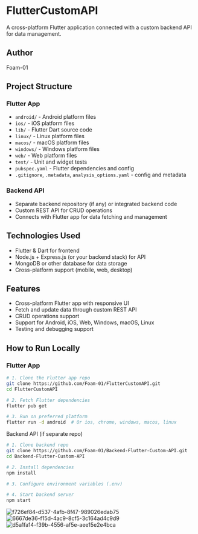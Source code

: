 # FlutterCustomAPI

A cross-platform Flutter application connected with a custom backend API for data management.

## Author

Foam-01


## Project Structure

### Flutter App

- `android/` - Android platform files  
- `ios/` - iOS platform files  
- `lib/` - Flutter Dart source code  
- `linux/` - Linux platform files  
- `macos/` - macOS platform files  
- `windows/` - Windows platform files  
- `web/` - Web platform files  
- `test/` - Unit and widget tests  
- `pubspec.yaml` - Flutter dependencies and config  
- `.gitignore`, `.metadata`, `analysis_options.yaml` - config and metadata  

### Backend API

- Separate backend repository (if any) or integrated backend code  
- Custom REST API for CRUD operations  
- Connects with Flutter app for data fetching and management  

## Technologies Used

- Flutter & Dart for frontend  
- Node.js + Express.js (or your backend stack) for API  
- MongoDB or other database for data storage  
- Cross-platform support (mobile, web, desktop)  

## Features

- Cross-platform Flutter app with responsive UI  
- Fetch and update data through custom REST API  
- CRUD operations support  
- Support for Android, iOS, Web, Windows, macOS, Linux  
- Testing and debugging support  

## How to Run Locally

### Flutter App

```bash
# 1. Clone the Flutter app repo
git clone https://github.com/Foam-01/FlutterCustomAPI.git
cd FlutterCustomAPI

# 2. Fetch Flutter dependencies
flutter pub get

# 3. Run on preferred platform
flutter run -d android  # Or ios, chrome, windows, macos, linux
```


Backend API (if separate repo)

```bash
# 1. Clone backend repo
git clone https://github.com/Foam-01/Backend-Flutter-Custom-API.git
cd Backend-Flutter-Custom-API

# 2. Install dependencies
npm install

# 3. Configure environment variables (.env)

# 4. Start backend server
npm start
```
![f726ef84-d537-4afb-8f47-989026edab75](https://github.com/user-attachments/assets/a8e8f107-4f11-4ca7-9f01-65fe5e6a9cc8)
![6667de36-f15d-4ac9-8cf5-3c164ad4c9d9](https://github.com/user-attachments/assets/29db5d16-aa70-421f-8ea1-b0e3b936ccda)
![d5a1fa14-f39b-4556-af5e-aee15e2e4bca](https://github.com/user-attachments/assets/8b3dccd8-e791-4db2-8d19-a878acda4b4b)

